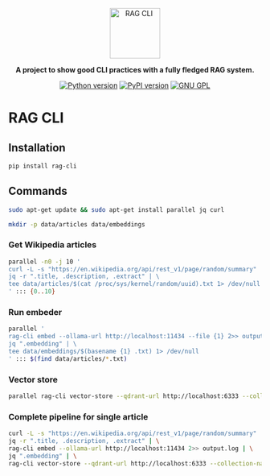 <p align="center">
  <img height="100" src="https://github.com/okwilkins/rag-cli/raw/main/docs/images/logo.png" alt="RAG CLI">
</p>

<p align="center">
    <b>A project to show good CLI practices with a fully fledged RAG system.</b>
</p>

<p align=center>
    <a href="https://pypi.org/project/rag-cli/"><img src="https://img.shields.io/pypi/pyversions/rag-cli" alt="Python version"></a>
    <a href="https://pypi.org/project/rag-cli/"><img src="https://img.shields.io/pypi/v/rag-cli" alt="PyPI version"></a>
    <a href="https://github.com/okwilkins/rag-cli/raw/main/LICENSE"><img src="https://img.shields.io/badge/License-GNU%20GPL-success" alt="GNU GPL"></a>
</p>

# RAG CLI

## Installation

```bash
pip install rag-cli
```

## Commands

```bash
sudo apt-get update && sudo apt-get install parallel jq curl
```

```bash
mkdir -p data/articles data/embeddings
```

### Get Wikipedia articles

```bash
parallel -n0 -j 10 '
curl -L -s "https://en.wikipedia.org/api/rest_v1/page/random/summary" | \
jq -r ".title, .description, .extract" | \
tee data/articles/$(cat /proc/sys/kernel/random/uuid).txt 1> /dev/null
' ::: {0..10}
```

### Run embeder

```bash
parallel '
rag-cli embed --ollama-url http://localhost:11434 --file {1} 2>> output.log | \
jq ".embedding" | \
tee data/embeddings/$(basename {1} .txt) 1> /dev/null
' ::: $(find data/articles/*.txt)
```

### Vector store

```bash
parallel rag-cli vector-store --qdrant-url http://localhost:6333 --collection-name nomic-embed-text-v1.5 2>> output.log ::: $(find data/embeddings/*)
```

### Complete pipeline for single article

```bash
curl -L -s "https://en.wikipedia.org/api/rest_v1/page/random/summary" | \
jq -r ".title, .description, .extract" | \
rag-cli embed --ollama-url http://localhost:11434 2>> output.log | \
jq ".embedding" | \
rag-cli vector-store --qdrant-url http://localhost:6333 --collection-name nomic-embed-text-v1.5 2>> output.log
```
